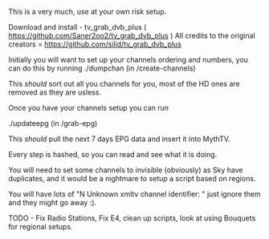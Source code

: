 This is a very much, use at your own risk setup.

Download and install - tv_grab_dvb_plus ( https://github.com/Saner2oo2/tv_grab_dvb_plus ) All credits to the original creators = https://github.com/silid/tv_grab_dvb_plus



Initially you will want to set up your channels ordering and numbers, you can do this by running ./dumpchan (in /create-channels)

This *should* sort out all you channels for you, most 
of the HD ones are removed as they are usless.

Once you have your channels setup you can run 

./updateepg (in /grab-epg)

This *should* pull the next 7 days EPG data and insert it into MythTV.

Every step is hashed, so you can read and see what it is doing.

You will need to set some channels to invisible (obviously) as Sky have duplicates, and it would be a nightmare to setup a script based on regions.

You will have lots of "N  Unknown xmltv channel identifier: " just ignore them and they might go away :).


TODO - Fix Radio Stations, Fix E4, clean up scripts, look at using Bouquets for regional setups.
